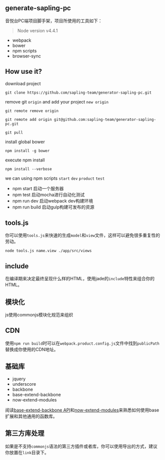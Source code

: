 ## generate-sapling-pc

音悦台PC端项目脚手架，项目所使用的工具如下：

> Node version v4.4.1

- webpack
- bower
- npm scripts
- browser-sync

## How use it?

download project

	git clone https://github.com/sapling-team/generator-sapling-pc.git

remove git `origin` and add your project `new origin`

	git remote remove origin
	
	git remote add origin git@github.com:sapling-team/generator-sapling-pc.git
	
	git pull

install global bower
    
    npm install -g bower

execute npm install

	npm install --verbose


we can using npm scripts `start` `dev` `product` `test`

- npm start 启动一个服务器
- npm test 启动mocha进行自动化测试
- npm run dev 启动webpack dev构建环境
- npm run build 启动gulp构建可发布的资源

## tools.js

你可以使用`tools.js`来快速的生成`model`和`view`文件，这样可以避免很多重复性的劳动。

	node tools.js name.view ./app/src/views

## include

在编译期来决定最终呈现什么样的HTML，使用jade的`include`特性来组合你的HTML。

## 模块化

js使用commonjs模块化规范来组织

## CDN

使用`npm run build`时可以在`webpack.product.config.js`文件中找到`publicPath`替换成你使用的CDN地址。

## 基础库

- jquery
- underscore
- backbone
- base-extend-backbone
- now-extend-modules

阅读[base-extend-backbone API](https://github.com/sapling-team/base-extend-backbone)和[now-extend-modules](https://github.com/sapling-team/now-extend-modules)来熟悉如何使用base扩展和其他通用的函数库。

## 第三方库处理

如果是不支持`commonjs`语法的第三方插件或者库，你可以使用导出的方式，建议你放置在`link`目录下。